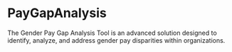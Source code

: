 # PayGapAnalysis
The Gender Pay Gap Analysis Tool is an advanced solution designed to identify, analyze, and address gender pay disparities within organizations.
